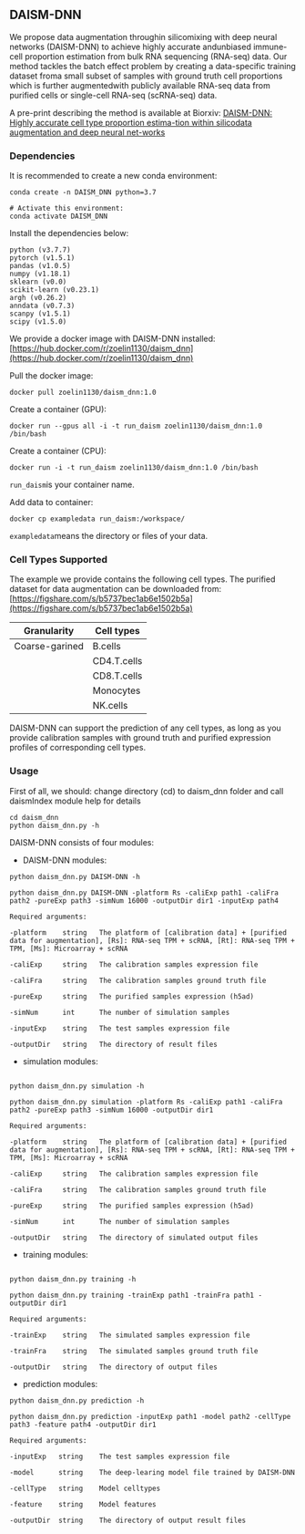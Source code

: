 ## DAISM-DNN

We propose data augmentation throughin silicomixing with deep neural networks (DAISM-DNN) to achieve highly accurate andunbiased  immune-cell  proportion  estimation  from  bulk  RNA  sequencing  (RNA-seq)  data. Our method tackles the batch effect problem by creating a data-specific training dataset froma small subset of samples with ground truth cell proportions which is further augmentedwith  publicly  available  RNA-seq  data  from  purified  cells  or  single-cell  RNA-seq  (scRNA-seq) data.

A pre-print describing the method is available at Biorxiv:
 [DAISM-DNN: Highly accurate cell type proportion estima-tion within silicodata augmentation and deep neural net-works](https://www.biorxiv.org/content/10.1101/2020.03.26.009308v2)
 
 ### Dependencies
 It is recommended to create a new conda environment:
 ```
 conda create -n DAISM_DNN python=3.7

# Activate this environment:
conda activate DAISM_DNN
 ```
 Install the dependencies below:
 ```
python (v3.7.7)
pytorch (v1.5.1)
pandas (v1.0.5)
numpy (v1.18.1)
sklearn (v0.0)
scikit-learn (v0.23.1)
argh (v0.26.2) 
anndata (v0.7.3)
scanpy (v1.5.1)
scipy (v1.5.0)
```
We provide a docker image with DAISM-DNN installed:
[https://hub.docker.com/r/zoelin1130/daism_dnn](https://hub.docker.com/r/zoelin1130/daism_dnn)

Pull the docker image:
```
docker pull zoelin1130/daism_dnn:1.0
```
Create a container (GPU):
```
docker run --gpus all -i -t run_daism zoelin1130/daism_dnn:1.0 /bin/bash
```
Create a container (CPU):
```
docker run -i -t run_daism zoelin1130/daism_dnn:1.0 /bin/bash
```
```run_daism```is your container name.

Add data to container:
```
docker cp exampledata run_daism:/workspace/
```
```exampledata```means the directory or files of your data.
### Cell Types Supported
The example we provide contains the following cell types. The purified dataset for data augmentation can be downloaded from:[https://figshare.com/s/b5737bec1ab6e1502b5a](https://figshare.com/s/b5737bec1ab6e1502b5a)

|Granularity|Cell types|
|---|---|
|Coarse-garined|B.cells|
||CD4.T.cells|
||CD8.T.cells|
||Monocytes|
||NK.cells|

DAISM-DNN can support the prediction of any cell types, as long as you provide calibration samples with ground truth and purified expression profiles of corresponding cell types.

### Usage
First of all, we should:
change directory (cd) to daism_dnn folder and call daismIndex module help for details
```
cd daism_dnn
python daism_dnn.py -h
```

DAISM-DNN consists of four modules:

- DAISM-DNN modules: 
```
python daism_dnn.py DAISM-DNN -h

python daism_dnn.py DAISM-DNN -platform Rs -caliExp path1 -caliFra path2 -pureExp path3 -simNum 16000 -outputDir dir1 -inputExp path4

Required arguments:

-platform    string   The platform of [calibration data] + [purified data for augmentation], [Rs]: RNA-seq TPM + scRNA, [Rt]: RNA-seq TPM + TPM, [Ms]: Microarray + scRNA
                        
-caliExp     string   The calibration samples expression file

-caliFra     string   The calibration samples ground truth file

-pureExp     string   The purified samples expression (h5ad)

-simNum      int      The number of simulation samples

-inputExp    string   The test samples expression file

-outputDir   string   The directory of result files
```

- simulation modules:
```

python daism_dnn.py simulation -h

python daism_dnn.py simulation -platform Rs -caliExp path1 -caliFra path2 -pureExp path3 -simNum 16000 -outputDir dir1

Required arguments:

-platform    string   The platform of [calibration data] + [purified data for augmentation], [Rs]: RNA-seq TPM + scRNA, [Rt]: RNA-seq TPM + TPM, [Ms]: Microarray + scRNA

-caliExp     string   The calibration samples expression file

-caliFra     string   The calibration samples ground truth file

-pureExp     string   The purified samples expression (h5ad)

-simNum      int      The number of simulation samples

-outputDir   string   The directory of simulated output files
```

- training modules:
```

python daism_dnn.py training -h 

python daism_dnn.py training -trainExp path1 -trainFra path1 -outputDir dir1

Required arguments:

-trainExp    string   The simulated samples expression file

-trainFra    string   The simulated samples ground truth file

-outputDir   string   The directory of output files
```

- prediction modules:
```
python daism_dnn.py prediction -h 

python daism_dnn.py prediction -inputExp path1 -model path2 -cellType path3 -feature path4 -outputDir dir1

Required arguments:

-inputExp   string    The test samples expression file

-model      string    The deep-learing model file trained by DAISM-DNN

-cellType   string    Model celltypes

-feature    string    Model features

-outputDir  string    The directory of output result files
```
